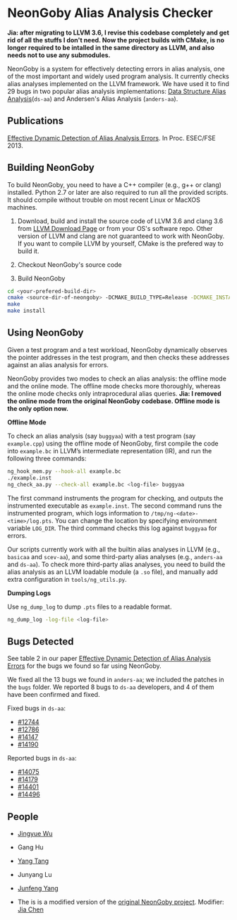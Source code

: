 NeonGoby Alias Analysis Checker
===============================

**Jia: after migrating to LLVM 3.6, I revise this codebase completely and get rid of all the stuffs I don't need. Now the project builds with CMake, is no longer required to be intalled in the same directory as LLVM, and also needs not to use any submodules.**

NeonGoby is a system for effectively detecting errors in alias analysis, one of
the most important and widely used program analysis. It currently checks alias
analyses implemented on the LLVM framework. We have used it to find 29 bugs in
two popular alias analysis implementations: [Data Structure Alias
Analysis](http://llvm.org/docs/AliasAnalysis.html#the-ds-aa-pass)(`ds-aa`)
and Andersen's Alias Analysis (`anders-aa`).

Publications
------------

[Effective Dynamic Detection of Alias Analysis
Errors](http://www.cs.columbia.edu/~jingyue/docs/wu-fse13.pdf). In Proc.
ESEC/FSE 2013.

Building NeonGoby
-----------------

To build NeonGoby, you need to have a C++ compiler (e.g., g++ or clang)
installed. Python 2.7 or later are also required to run all the provided scripts. It should compile without trouble on most recent Linux or MacXOS
machines.

1. Download, build and install the source code of LLVM 3.6 and clang 3.6 from [LLVM Download Page](http://llvm.org/releases/download.html) or from your OS's software repo. Other version of LLVM and clang are not guaranteed to work with NeonGoby. If you want to compile LLVM by yourself, CMake is the prefered way to build it.

2. Checkout NeonGoby's source code

3. Build NeonGoby
```bash
cd <your-prefered-build-dir>
cmake <source-dir-of-neongoby> -DCMAKE_BUILD_TYPE=Release -DCMAKE_INSTALL_PREFIX=<your-prefered-install-dir>
make
make install
```

Using NeonGoby
----------------

Given a test program and a test workload, NeonGoby dynamically observes the
pointer addresses in the test program, and then checks these addresses against
an alias analysis for errors.

NeonGoby provides two modes to check an alias analysis: the offline mode and the
online mode. The offline mode checks more thoroughly, whereas the online mode
checks only intraprocedural alias queries. **Jia: I removed the online mode from the original NeonGoby codebase. Offline mode is the only option now.**

**Offline Mode**

To check an alias analysis (say `buggyaa`) with a test program (say
`example.cpp`) using the offline
mode of NeonGoby, first compile the code into `example.bc` in LLVM’s
intermediate representation (IR), and run the following three commands:

```bash
ng_hook_mem.py --hook-all example.bc
./example.inst
ng_check_aa.py --check-all example.bc <log-file> buggyaa
```

The first command instruments the program for checking, and outputs the
instrumented executable as `example.inst`. The second command runs the
instrumented program, which logs information to
`/tmp/ng-<date>-<time>/log.pts`. You can change the location by specifying
environment variable `LOG_DIR`. The third command checks this log against
`buggyaa` for errors.

Our scripts currently work with all the builtin alias analyses in LLVM (e.g.,
`basicaa` and `scev-aa`), and some third-party alias analyses (e.g., `anders-aa`
and `ds-aa`). To check more third-party alias analyses, you need to build the
alias analysis as an LLVM loadable module (a `.so` file), and manually add extra
configuration in `tools/ng_utils.py`.

**Dumping Logs**

Use `ng_dump_log` to dump `.pts` files to a readable format.

```bash
ng_dump_log -log-file <log-file>
```

Bugs Detected
-------------

See table 2 in our paper [Effective Dynamic Detection of Alias Analysis
Errors](http://www.cs.columbia.edu/~jingyue/docs/wu-fse13.pdf) for the bugs we
found so far using NeonGoby.

We fixed all the 13 bugs we found in `anders-aa`; we included the patches in the
`bugs` folder. We reported 8 bugs to `ds-aa` developers, and 4 of them have been
confirmed and fixed.

Fixed bugs in `ds-aa`:
- [#12744](http://llvm.org/bugs/show_bug.cgi?id=12744)
- [#12786](http://llvm.org/bugs/show_bug.cgi?id=12786)
- [#14147](http://llvm.org/bugs/show_bug.cgi?id=14147)
- [#14190](http://llvm.org/bugs/show_bug.cgi?id=14190)

Reported bugs in `ds-aa`:
- [#14075](http://llvm.org/bugs/show_bug.cgi?id=14075)
- [#14179](http://llvm.org/bugs/show_bug.cgi?id=14179)
- [#14401](http://llvm.org/bugs/show_bug.cgi?id=14401)
- [#14496](http://llvm.org/bugs/show_bug.cgi?id=14496)

People
------
- [Jingyue Wu](http://www.cs.columbia.edu/~jingyue/)
- Gang Hu
- [Yang Tang](http://ytang.com/)
- Junyang Lu
- [Junfeng Yang](http://www.cs.columbia.edu/~junfeng/)

- The is is a modified version of the [original NeonGoby project](https://github.com/wujingyue/neongoby). Modifier: [Jia Chen](http://www.cs.utexas.edu/~jchen/)
